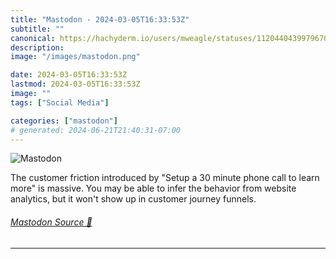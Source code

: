 ```yaml
---
title: "Mastodon - 2024-03-05T16:33:53Z"
subtitle: ""
canonical: https://hachyderm.io/users/mweagle/statuses/112044043997967008
description:
image: "/images/mastodon.png"

date: 2024-03-05T16:33:53Z
lastmod: 2024-03-05T16:33:53Z
image: ""
tags: ["Social Media"]

categories: ["mastodon"]
# generated: 2024-06-21T21:40:31-07:00
---
```

![Mastodon](/images/mastodon.png)

<p>The customer friction introduced by &quot;Setup a 30 minute phone call to learn more&quot; is massive. You may be able to infer the behavior from website analytics, but it won&#39;t show up in customer journey funnels.</p>


###### [Mastodon Source 🐘](https://hachyderm.io/@mweagle/112044043997967008)

___
